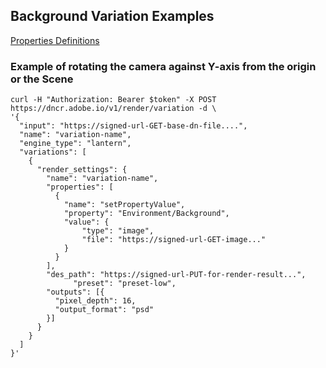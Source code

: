 ## Background Variation Examples
<a href="Properties.md" >Properties Definitions</a>
### Example of rotating the camera against Y-axis from the origin or the Scene

```
curl -H "Authorization: Bearer $token" -X POST https://dncr.adobe.io/v1/render/variation -d \
'{
  "input": "https://signed-url-GET-base-dn-file....",
  "name": "variation-name",
  "engine_type": "lantern",
  "variations": [
    {
      "render_settings": {
        "name": "variation-name",
        "properties": [
          {
            "name": "setPropertyValue",
            "property": "Environment/Background",
            "value": {
                "type": "image",
                "file": "https://signed-url-GET-image..."
            }
          }
        ],
        "des_path": "https://signed-url-PUT-for-render-result...",
			  "preset": "preset-low",
        "outputs": [{
          "pixel_depth": 16,
          "output_format": "psd"
        }]
      }
    }
  ]
}'
```
